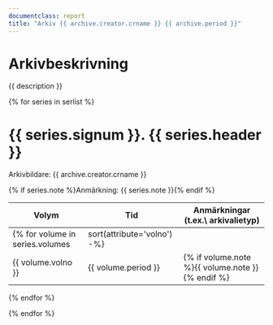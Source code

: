 ```yaml
---
documentclass: report
title: "Arkiv {{ archive.creator.crname }} {{ archive.period }}"
---
```


# Arkivbeskrivning
{{ description }}

{% for series in serlist %} 

# {{ series.signum }}. {{ series.header }}

Arkivbildare: {{ archive.creator.crname }}

{% if series.note %}Anmärkning: {{ series.note }}{% endif %}

| Volym | Tid | Anmärkningar (t.ex.\ arkivalietyp) |
|-------|-----|------------------------------------| 
{% for volume in series.volumes|sort(attribute='volno') -%}
|{{ volume.volno }}| {{ volume.period }}|{% if volume.note %}{{ volume.note }}{% endif %}|
{% endfor %}

{% endfor %}
